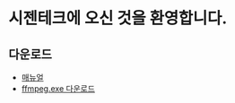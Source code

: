 # 시젠테크에 오신 것을 환영합니다.

## 다운로드
- [매뉴얼](https://cizentech-my.sharepoint.com/:b:/p/mason/EZm5lmQgAVpEsMh447Zg2lMBga-YJM1tdY_3DugnHwO_JQ?e=iID2c4)
- [ffmpeg.exe 다운로드](https://cizentech-my.sharepoint.com/:u:/p/mason/EajRB085ff5CgRobxDNkaDcBdje9bcv-0dbT5cwxFDh62A?e=76LXdb)

